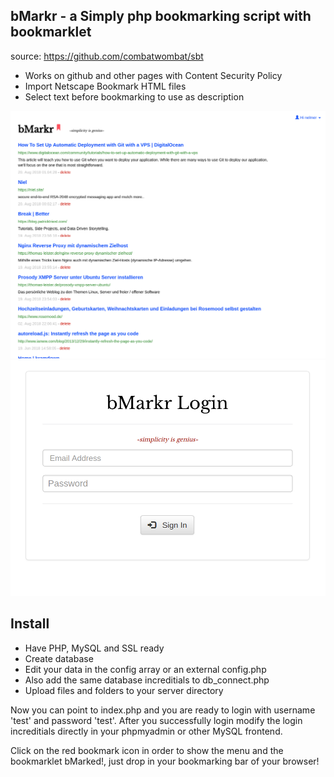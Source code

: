 ## bMarkr - a Simply php bookmarking script with bookmarklet
source: https://github.com/combatwombat/sbt

- Works on github and other pages with Content Security Policy
- Import Netscape Bookmark HTML files
- Select text before bookmarking to use as description

![screenshot](screnshot.png)
![screenshot2](screenshot2.png)

## Install
- Have PHP, MySQL and SSL ready
- Create database
- Edit your data in the config array or an external config.php
- Also add the same database increditials to db_connect.php  
- Upload files and folders to your server directory

Now you can point to index.php and you are ready to login with username 'test' and password 'test'. After you successfully login modify the login increditials directly in your phpmyadmin or other MySQL frontend.

Click on the red bookmark icon in order to show the menu and the bookmarklet bMarked!, just drop in your bookmarking bar of your browser!


